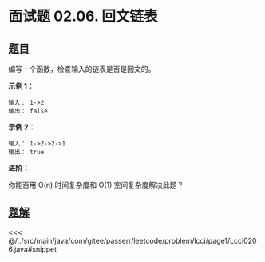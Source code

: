 # 面试题 02.06. 回文链表

## [题目](https://leetcode.cn/problems/palindrome-linked-list-lcci/)
编写一个函数，检查输入的链表是否是回文的。

**示例 1：**

```
输入： 1->2
输出： false 
```

**示例 2：**

```
输入： 1->2->2->1
输出： true 
```

**进阶：**   

你能否用 O(n) 时间复杂度和 O(1) 空间复杂度解决此题？


## [题解](https://github.com/PasseRR/JavaLeetCode/blob/master/src/main/java/com/gitee/passerr/leetcode/problem/lcci/page1/Lcci0206.java)

<<< @/../src/main/java/com/gitee/passerr/leetcode/problem/lcci/page1/Lcci0206.java#snippet
